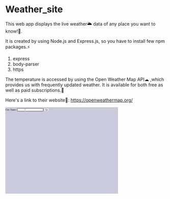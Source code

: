 # Weather_site
This web app displays the live weather🌥 data of any place you want to know!🤩. 

It is created by using Node.js and Express.js, so you have to install few npm packages.⚡
1. express
2. body-parser
3. https

The temperature is accessed by using the Open Weather Map API☁ ,which provides us with frequently updated weather. It is available for both free as well as paid subscriptions.💃

Here's a link to their website👀: https://openweathermap.org/ 

<img src="https://github.com/swetank-367/Weather_site/blob/master/Weather_Gif.gif" alt="Weather Demo" width="70%">
